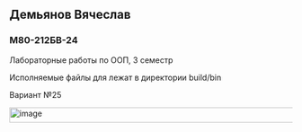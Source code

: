 <h2>Демьянов Вячеслав</h2>
<h3>М80-212БВ-24</h3>
Лабораторные работы по ООП, 3 семестр

Исполняемые файлы для лежат в директории build/bin

Вариант №25

<img width="658" height="27" alt="image" src="https://github.com/user-attachments/assets/52316b8f-ae94-4ec4-af10-68b0835ddf95" />

